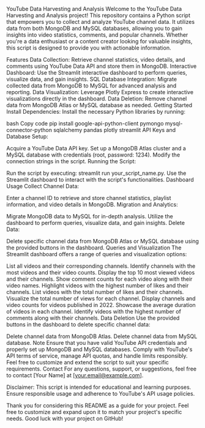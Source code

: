 YouTube Data Harvesting and Analysis
Welcome to the YouTube Data Harvesting and Analysis project! This repository contains a Python script that empowers you to collect and analyze YouTube channel data. It utilizes data from both MongoDB and MySQL databases, allowing you to gain insights into video statistics, comments, and popular channels. Whether you're a data enthusiast or a content creator looking for valuable insights, this script is designed to provide you with actionable information.

Features
Data Collection: Retrieve channel statistics, video details, and comments using YouTube Data API and store them in MongoDB.
Interactive Dashboard: Use the Streamlit interactive dashboard to perform queries, visualize data, and gain insights.
SQL Database Integration: Migrate collected data from MongoDB to MySQL for advanced analysis and reporting.
Data Visualization: Leverage Plotly Express to create interactive visualizations directly in the dashboard.
Data Deletion: Remove channel data from MongoDB Atlas or MySQL database as needed.
Getting Started
Install Dependencies: Install the necessary Python libraries by running:

bash
Copy code
pip install google-api-python-client pymongo mysql-connector-python sqlalchemy pandas plotly streamlit
API Keys and Database Setup:

Acquire a YouTube Data API key.
Set up a MongoDB Atlas cluster and a MySQL database with credentials (root, password: 1234). Modify the connection strings in the script.
Running the Script:

Run the script by executing: streamlit run your_script_name.py.
Use the Streamlit dashboard to interact with the script's functionalities.
Dashboard Usage
Collect Channel Data:

Enter a channel ID to retrieve and store channel statistics, playlist information, and video details in MongoDB.
Migration and Analytics:

Migrate MongoDB data to MySQL for in-depth analysis.
Utilize the dashboard to perform queries, visualize data, and gain insights.
Delete Data:

Delete specific channel data from MongoDB Atlas or MySQL database using the provided buttons in the dashboard.
Queries and Visualization
The Streamlit dashboard offers a range of queries and visualization options:

List all videos and their corresponding channels.
Identify channels with the most videos and their video counts.
Display the top 10 most viewed videos and their channels.
Show comment counts for each video along with their video names.
Highlight videos with the highest number of likes and their channels.
List videos with the total number of likes and their channels.
Visualize the total number of views for each channel.
Display channels and video counts for videos published in 2022.
Showcase the average duration of videos in each channel.
Identify videos with the highest number of comments along with their channels.
Data Deletion
Use the provided buttons in the dashboard to delete specific channel data:

Delete channel data from MongoDB Atlas.
Delete channel data from MySQL database.
Note
Ensure that you have valid YouTube API credentials and properly set up MongoDB and MySQL databases.
Comply with YouTube's API terms of service, manage API quotas, and handle limits responsibly.
Feel free to customize and extend the script to suit your specific requirements.
Contact
For any questions, support, or suggestions, feel free to contact [Your Name] at [your.email@example.com].

Disclaimer: This script is intended for educational and learning purposes. Ensure responsible usage and adherence to YouTube's API usage policies.

Thank you for considering this README as a guide for your project. Feel free to customize and expand upon it to match your project's specific needs. Good luck with your project on GitHub!

